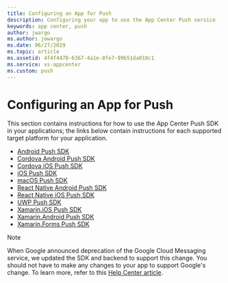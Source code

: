```yaml
---
title: Configuring an App for Push
description: Configuring your app to use the App Center Push service
keywords: app center, push
author: jwargo
ms.author: jowargo
ms.date: 06/27/2019
ms.topic: article
ms.assetid: 4f4f4478-6367-4a1e-8fe7-99b51da018c1
ms.service: vs-appcenter
ms.custom: push
---
```


# Configuring an App for Push

This section contains instructions for how to use the App Center Push SDK in your applications; the links below contain instructions for each supported target platform for your application.

+ [Android Push SDK](~/sdk/push/android.md)
+ [Cordova Android Push SDK](~/sdk/push/cordova-android.md)
+ [Cordova iOS Push SDK](~/sdk/push/cordova-ios.md)
+ [iOS Push SDK](~/sdk/push/ios.md)
+ [macOS Push SDK](~/sdk/push/macos.md)
+ [React Native Android Push SDK](~/sdk/push/react-native-android.md)
+ [React Native iOS Push SDK](~/sdk/push/react-native-ios.md)
+ [UWP Push SDK](~/sdk/push/uwp.md)
+ [Xamarin.iOS Push SDK](~/sdk/push/xamarin-ios.md)
+ [Xamarin.Android Push SDK](~/sdk/push/xamarin-android.md)
+ [Xamarin.Forms Push SDK](~/sdk/push/xamarin-forms.md)

> [!NOTE]
> When Google announced deprecation of the Google Cloud Messaging service, we updated the SDK and backend to support this change. You should not have to make any changes to your app to support Google's change. To learn more, refer to this [Help Center article](https://intercom.help/appcenter/push/google-gcm-to-fcm-migration).
